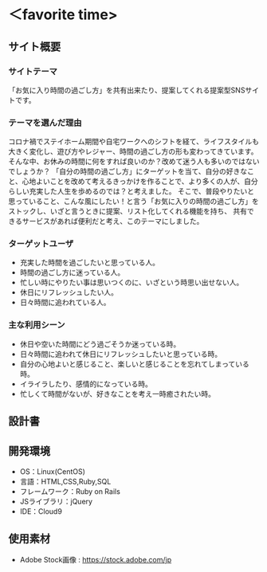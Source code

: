 # ＜favorite time>

## サイト概要
### サイトテーマ
「お気に入り時間の過ごし方」を共有出来たり、提案してくれる提案型SNSサイトです。

### テーマを選んだ理由
コロナ禍でステイホーム期間や自宅ワークへのシフトを経て、ライフスタイルも大きく変化し、遊び方やレジャー、時間の過ごし方の形も変わってきています。
そんな中、お休みの時間に何をすれば良いのか？改めて迷う人も多いのではないでしょうか？
「自分の時間の過ごし方」にターゲットを当て、自分の好きなこと、心地よいことを改めて考えるきっかけを作ることで、より多くの人が、自分らしい充実した人生を歩めるのでは？と考えました。
そこで、普段やりたいと思っていること、こんな風にしたい！と言う「お気に入りの時間の過ごし方」をストックし、いざと言うときに提案、リスト化してくれる機能を持ち、
共有できるサービスがあれば便利だと考え、このテーマにしました。

### ターゲットユーザ
- 充実した時間を過ごしたいと思っている人。
- 時間の過ごし方に迷っている人。
- 忙しい時にやりたい事は思いつくのに、いざという時思い出せない人。
- 休日にリフレッシュしたい人。
- 日々時間に追われている人。

### 主な利用シーン
- 休日や空いた時間にどう過ごそうか迷っている時。
- 日々時間に追われて休日にリフレッシュしたいと思っている時。
- 自分の心地よいと感じること、楽しいと感じることを忘れてしまっている時。
- イライラしたり、感情的になっている時。
- 忙しくて時間がないが、好きなことを考え一時癒されたい時。

## 設計書

## 開発環境
- OS：Linux(CentOS)
- 言語：HTML,CSS,Ruby,SQL
- フレームワーク：Ruby on Rails
- JSライブラリ：jQuery
- IDE：Cloud9

## 使用素材
- Adobe Stock画像 : https://stock.adobe.com/jp